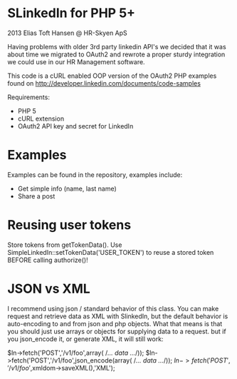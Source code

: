 SLinkedIn for PHP 5+
=========
 2013   Elias Toft Hansen    @    HR-Skyen ApS
 
 Having problems with older 3rd party linkedin API's we decided
 that it was about time we migrated to OAuth2 and rewrote a proper sturdy 
 integration we could use in our HR Management software.
 
 This code is a cURL enabled OOP version of the OAuth2 PHP examples found on
 http://developer.linkedin.com/documents/code-samples
 
 Requirements:
  * PHP 5
  * cURL extension
  * OAuth2 API key and secret for LinkedIn
 
 
Examples
=========
Examples can be found in the repository, examples include:

* Get simple info (name, last name)
* Share a post


Reusing user tokens
=========
Store tokens from getTokenData().
Use SimpleLinkedIn::setTokenData('USER_TOKEN') to reuse a stored token BEFORE calling authorize()!


JSON vs XML
=========
I recommend using json / standard behavior of this class. You can make request and retrieve data as XML with SlinkedIn, but the default
behavior is auto-encoding to and from json and php objects. What that means is that you should just use arrays or objects for supplying data to a request.
but if you json_encode it, or generate XML, it will still work:

$ln->fetch('POST','/v1/foo',array( /*... data ...*/));
$ln->fetch('POST','/v1/foo',json_encode(array( /*... data ...*/));
$ln->fetch('POST','/v1/foo',$xmldom->saveXML(),'XML');

